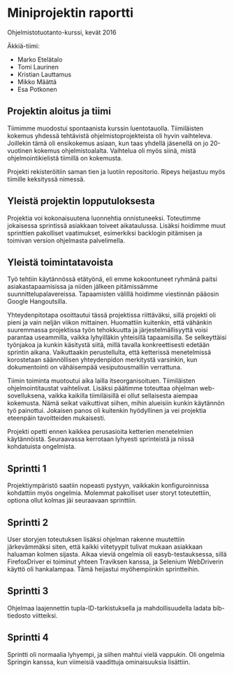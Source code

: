 # Miniprojektin raportti
Ohjelmistotuotanto-kurssi, kevät 2016

Äkkiä-tiimi:

* Marko Etelätalo
* Tomi Laurinen
* Kristian Lauttamus
* Mikko Määttä
* Esa Potkonen

## Projektin aloitus ja tiimi
Tiimimme muodostui spontaanista kurssin luentotauolla. Tiimiläisten kokemus yhdessä tehtävistä ohjelmistoprojekteista oli hyvin vaihteleva. Joillekin tämä oli ensikokemus asiaan, kun taas yhdellä jäsenellä on jo 20-vuotinen kokemus ohjelmistoalalta. Vaihtelua oli myös siinä, mistä ohjelmointikielistä tiimillä on kokemusta.

Projekti rekisteröitiin saman tien ja luotiin repositorio. Ripeys heijastuu myös tiimille keksityssä nimessä.

## Yleistä projektin lopputuloksesta
Projektia voi kokonaisuutena luonnehtia onnistuneeksi. Toteutimme jokaisessa sprintissä asiakkaan toiveet aikataulussa. Lisäksi hoidimme muut sprinttien pakolliset vaatimukset, esimerkiksi backlogin pitämisen ja toimivan version ohjelmasta palvelimella.

## Yleistä toimintatavoista
Työ tehtiin käytännössä etätyönä, eli emme kokoontuneet ryhmänä paitsi asiakastapaamisissa ja niiden jälkeen pitämissämme suunnittelupalavereissa. Tapaamisten välillä hoidimme viestinnän pääosin Google Hangoutsilla.

Yhteydenpitotapa osoittautui tässä projektissa riittäväksi, sillä projekti oli pieni ja vain neljän viikon mittainen. Huomattiin kuitenkin, että vähänkin suuremmassa projektissa työn tehokkuutta ja järjestelmällisyyttä voisi parantaa useammilla, vaikka lyhyilläkin yhteisillä tapaamisilla. Se selkeyttäisi työnjakoa ja kunkin käsitystä siitä, millä tavalla konkreettisesti edetään sprintin aikana. Vaikuttaakin perustellulta, että ketterissä menetelmissä korostetaan säännöllisen yhteydenpidon merkitystä varsinkin, kun dokumentointi on vähäisempää vesiputousmalliin verrattuna.

Tiimin toiminta muotoutui aika lailla itseorganisoituen. Tiimiläisten ohjelmointitaustat vaihtelivat. Lisäksi päätimme toteuttaa ohjelman web-sovelluksena, vaikka kaikilla tiimiläisillä ei ollut sellaisesta aiempaa kokemusta. Nämä seikat vaikuttivat siihen, mihin alueisiin kunkin käytännön työ painottui. Jokaisen panos oli kuitenkin hyödyllinen ja vei projektia eteenpäin tavoitteiden mukaisesti.

Projekti opetti ennen kaikkea perusasioita ketterien menetelmien käytännöistä. Seuraavassa kerrotaan lyhyesti sprinteistä ja niissä kohdatuista ongelmista.

## Sprintti 1
Projektiympäristö saatiin nopeasti pystyyn, vaikkakin konfiguroinnissa kohdattiin myös ongelmia. Molemmat pakolliset user storyt toteutettiin, optiona ollut kolmas jäi seuraavaan sprinttiin.

## Sprintti 2
User storyjen toteutuksen lisäksi ohjelman rakenne muutettiin järkevämmäksi siten, että kaikki viitetyypit tulivat mukaan asiakkaan haluaman kolmen sijasta. Aikaa vieviä ongelmia oli easyb-testauksessa, sillä FirefoxDriver ei toiminut yhteen Traviksen kanssa, ja Selenium WebDriverin käyttö oli hankalampaa. Tämä heijastui myöhempiinkin sprintteihin.

## Sprintti 3
Ohjelmaa laajennettin tupla-ID-tarkistuksella ja mahdollisuudella ladata bib-tiedosto viitteiksi.

## Sprintti 4
Sprintti oli normaalia lyhyempi, ja siihen mahtui vielä vappukin. Oli ongelmia Springin kanssa, kun viimeisiä vaadittuja ominaisuuksia lisättiin.

